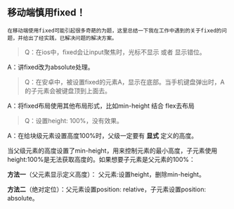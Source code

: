 ## 移动端慎用fixed！
    在移动端使用fixed可能引起很多奇葩的为题，这里总结一下我在工作中遇到的关于fixed的问题，并给出了经实践，已解决问题的解决方案。

> Q：在ios中，fixed会让input聚焦时，光标不显示 或者 显示错位。

A：讲fixed改为absolute处理。

 
> Q：在安卓中，被设置fixed的元素A，显示在底部。当手机键盘弹出时，A的子元素会被键盘顶到上面去。

A：将fixed布局使用其他布局形式，比如min-height 结合 flex去布局

 
> Q：设置height: 100%，没有效果。

A：在给块级元素设置高度100%时，父级一定要有 **显式** 定义的高度。

当父级元素的高度设置了min-height，用来控制元素的最小高度，子元素使用height:100%是无法获取高度的。如果想要子元素是父元素的100%：

**方法一**（父元素显示定义高度）： 父元素:设置height，删除min-height。

**方法二**（绝对定位）：父元素设置position: relative，子元素设置position: absolute。